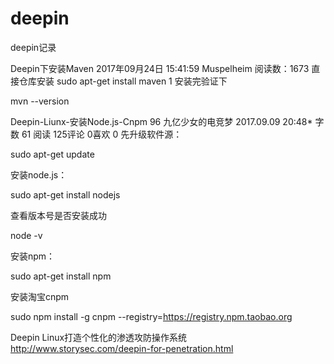 # deepin
deepin记录




Deepin下安装Maven
2017年09月24日 15:41:59 Muspelheim 阅读数：1673
直接仓库安装
sudo apt-get install maven
1
安装完验证下

mvn --version

Deepin-Liunx-安装Node.js-Cnpm
96  九亿少女的电竞梦 
2017.09.09 20:48* 字数 61 阅读 125评论 0喜欢 0
先升级软件源：

sudo apt-get update

安装node.js：

sudo apt-get install nodejs

查看版本号是否安装成功

node -v

安装npm：

sudo apt-get install npm

安装淘宝cnpm

sudo npm install -g cnpm --registry=https://registry.npm.taobao.org


Deepin Linux打造个性化的渗透攻防操作系统
http://www.storysec.com/deepin-for-penetration.html
